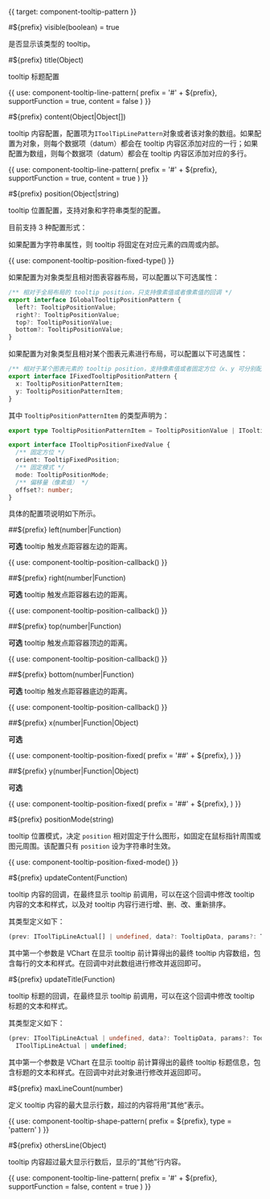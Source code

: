 {{ target: component-tooltip-pattern }}

<!-- ITooltipPattern -->

#${prefix} visible(boolean) = true

是否显示该类型的 tooltip。

#${prefix} title(Object)

tooltip 标题配置

{{ use: component-tooltip-line-pattern(
  prefix = '#' + ${prefix},
  supportFunction = true,
  content = false
) }}

#${prefix} content(Object|Object[])

tooltip 内容配置，配置项为`IToolTipLinePattern`对象或者该对象的数组。如果配置为对象，则每个数据项（datum）都会在 tooltip 内容区添加对应的一行；如果配置为数组，则每个数据项（datum）都会在 tooltip 内容区添加对应的多行。

{{ use: component-tooltip-line-pattern(
  prefix = '#' + ${prefix},
  supportFunction = true,
  content = true
) }}

#${prefix} position(Object|string)

tooltip 位置配置，支持对象和字符串类型的配置。

目前支持 3 种配置形式：

如果配置为字符串属性，则 tooltip 将固定在对应元素的四周或内部。

{{ use: component-tooltip-position-fixed-type() }}

如果配置为对象类型且相对图表容器布局，可以配置以下可选属性：

```ts
/** 相对于全局布局的 tooltip position，只支持像素值或者像素值的回调 */
export interface IGlobalTooltipPositionPattern {
  left?: TooltipPositionValue;
  right?: TooltipPositionValue;
  top?: TooltipPositionValue;
  bottom?: TooltipPositionValue;
}
```

如果配置为对象类型且相对某个图表元素进行布局，可以配置以下可选属性：

```ts
/** 相对于某个图表元素的 tooltip position，支持像素值或者固定方位（x、y 可分别配置） */
export interface IFixedTooltipPositionPattern {
  x: TooltipPositionPatternItem;
  y: TooltipPositionPatternItem;
}
```

其中 `TooltipPositionPatternItem` 的类型声明为：

```ts
export type TooltipPositionPatternItem = TooltipPositionValue | ITooltipPositionFixedValue;

export interface ITooltipPositionFixedValue {
  /** 固定方位 */
  orient: TooltipFixedPosition;
  /** 固定模式 */
  mode: TooltipPositionMode;
  /** 偏移量（像素值） */
  offset?: number;
}
```

具体的配置项说明如下所示。

##${prefix} left(number|Function)

**可选** tooltip 触发点距容器左边的距离。

{{ use: component-tooltip-position-callback() }}

##${prefix} right(number|Function)

**可选** tooltip 触发点距容器右边的距离。

{{ use: component-tooltip-position-callback() }}

##${prefix} top(number|Function)

**可选** tooltip 触发点距容器顶边的距离。

{{ use: component-tooltip-position-callback() }}

##${prefix} bottom(number|Function)

**可选** tooltip 触发点距容器底边的距离。

{{ use: component-tooltip-position-callback() }}

##${prefix} x(number|Function|Object)

**可选**

{{ use: component-tooltip-position-fixed(
  prefix = '##' + ${prefix},
) }}

##${prefix} y(number|Function|Object)

**可选**

{{ use: component-tooltip-position-fixed(
  prefix = '##' + ${prefix},
) }}

#${prefix} positionMode(string)

tooltip 位置模式，决定 `position` 相对固定于什么图形，如固定在鼠标指针周围或图元周围。该配置只有 `position` 设为字符串时生效。

{{ use: component-tooltip-position-fixed-mode() }}

#${prefix} updateContent(Function)

tooltip 内容的回调，在最终显示 tooltip 前调用，可以在这个回调中修改 tooltip 内容的文本和样式，以及对 tooltip 内容行进行增、删、改、重新排序。

其类型定义如下：

```ts
(prev: IToolTipLineActual[] | undefined, data?: TooltipData, params?: TooltipHandlerParams) => IToolTipLineActual[] | undefined;
```

其中第一个参数是 VChart 在显示 tooltip 前计算得出的最终 tooltip 内容数组，包含每行的文本和样式。在回调中对此数组进行修改并返回即可。

#${prefix} updateTitle(Function)

tooltip 标题的回调，在最终显示 tooltip 前调用，可以在这个回调中修改 tooltip 标题的文本和样式。

其类型定义如下：

```ts
(prev: IToolTipLineActual | undefined, data?: TooltipData, params?: TooltipHandlerParams) =>
  IToolTipLineActual | undefined;
```

其中第一个参数是 VChart 在显示 tooltip 前计算得出的最终 tooltip 标题信息，包含标题的文本和样式。在回调中对此对象进行修改并返回即可。

#${prefix} maxLineCount(number)

定义 tooltip 内容的最大显示行数，超过的内容将用“其他”表示。

{{ use: component-tooltip-shape-pattern(
  prefix = ${prefix},
  type = 'pattern'
) }}

#${prefix} othersLine(Object)

tooltip 内容超过最大显示行数后，显示的“其他”行内容。

{{ use: component-tooltip-line-pattern(
  prefix = '#' + ${prefix},
  supportFunction = false,
  content = true
) }}
